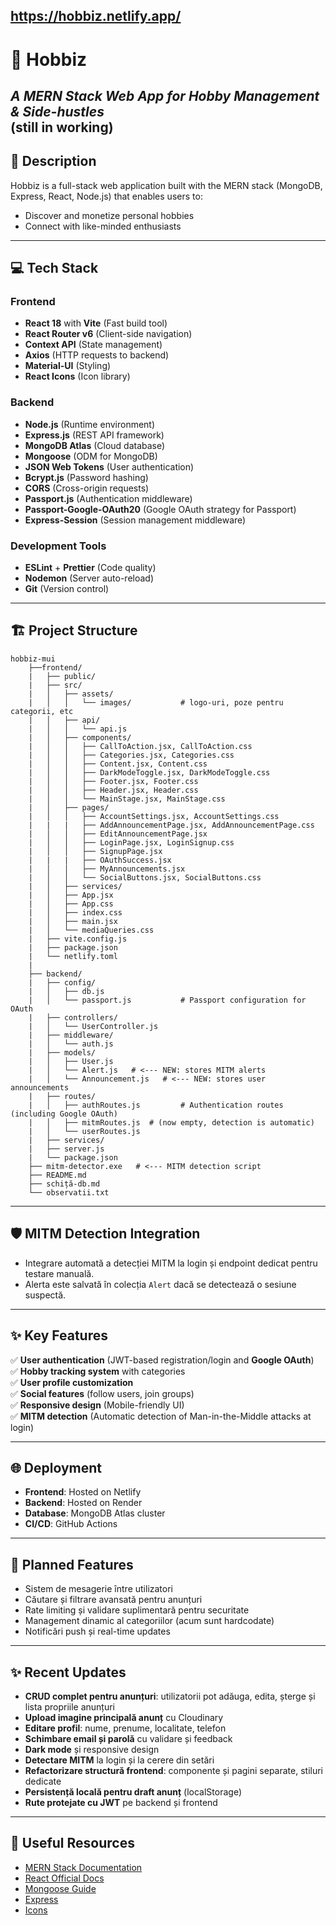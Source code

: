 https://hobbiz.netlify.app/
---

# 🚀 **Hobbiz**  
*A MERN Stack Web App for Hobby Management & Side-hustles*  
(still in working)
---

## 📖 **Description**  
Hobbiz is a full-stack web application built with the MERN stack (MongoDB, Express, React, Node.js) that enables users to:  
- Discover and monetize personal hobbies  
- Connect with like-minded enthusiasts  
---

## 💻 **Tech Stack**  
### **Frontend**  
- **React 18** with **Vite** (Fast build tool)  
- **React Router v6** (Client-side navigation)  
- **Context API** (State management)  
- **Axios** (HTTP requests to backend)  
- **Material-UI** (Styling)  
- **React Icons** (Icon library)  

### **Backend**  
- **Node.js** (Runtime environment)  
- **Express.js** (REST API framework)  
- **MongoDB Atlas** (Cloud database)  
- **Mongoose** (ODM for MongoDB)  
- **JSON Web Tokens** (User authentication)  
- **Bcrypt.js** (Password hashing)  
- **CORS** (Cross-origin requests)  
- **Passport.js** (Authentication middleware)
- **Passport-Google-OAuth20** (Google OAuth strategy for Passport)
- **Express-Session** (Session management middleware)

### **Development Tools**  
- **ESLint** + **Prettier** (Code quality)  
- **Nodemon** (Server auto-reload)  
- **Git** (Version control)  

---

## 🏗 **Project Structure**  
```
hobbiz-mui
    ├──frontend/
    |   ├── public/
    |   ├── src/
    |   │   ├── assets/
    |   │   │   └── images/           # logo-uri, poze pentru categorii, etc
    |   │   ├── api/
    |   │   │   └── api.js
    |   │   ├── components/
    |   │   │   ├── CallToAction.jsx, CallToAction.css
    |   │   │   ├── Categories.jsx, Categories.css
    |   │   │   ├── Content.jsx, Content.css
    |   │   │   ├── DarkModeToggle.jsx, DarkModeToggle.css
    |   │   │   ├── Footer.jsx, Footer.css
    |   │   │   ├── Header.jsx, Header.css
    |   │   │   └── MainStage.jsx, MainStage.css
    |   │   ├── pages/
    |   │   │   ├── AccountSettings.jsx, AccountSettings.css
    |   |   |   ├── AddAnnouncementPage.jsx, AddAnnouncementPage.css 
    |   │   │   ├── EditAnnouncementPage.jsx
    |   │   │   ├── LoginPage.jsx, LoginSignup.css
    |   │   │   ├── SignupPage.jsx
    |   |   |   ├── OAuthSuccess.jsx
    |   │   │   ├── MyAnnouncements.jsx
    |   │   │   └── SocialButtons.jsx, SocialButtons.css
    |   │   ├── services/
    |   │   ├── App.jsx
    |   │   ├── App.css
    |   │   ├── index.css
    |   │   ├── main.jsx
    |   │   └── mediaQueries.css
    |   ├── vite.config.js
    |   ├── package.json
    |   └── netlify.toml
    |
    ├── backend/
    |   ├── config/
    |   │   ├── db.js
    |   │   └── passport.js           # Passport configuration for OAuth
    |   ├── controllers/
    |   │   └── UserController.js
    |   ├── middleware/
    |   │   └── auth.js
    |   ├── models/
    |   │   ├── User.js
    |   │   └── Alert.js   # <--- NEW: stores MITM alerts
    |   │   └── Announcement.js   # <--- NEW: stores user announcements
    |   ├── routes/
    |   │   ├── authRoutes.js         # Authentication routes (including Google OAuth)
    |   │   ├── mitmRoutes.js  # (now empty, detection is automatic)
    |   │   └── userRoutes.js
    |   ├── services/
    |   ├── server.js
    |   └── package.json
    ├── mitm-detector.exe   # <--- MITM detection script
    ├── README.md
    ├── schiță-db.md
    └── observatii.txt
```

---

## 🛡️ MITM Detection Integration
- Integrare automată a detecției MITM la login și endpoint dedicat pentru testare manuală.
- Alerta este salvată în colecția `Alert` dacă se detectează o sesiune suspectă.

---

## ✨ **Key Features**  
✅ **User authentication** (JWT-based registration/login and **Google OAuth**)  
✅ **Hobby tracking system** with categories  
✅ **User profile customization**  
✅ **Social features** (follow users, join groups)  
✅ **Responsive design** (Mobile-friendly UI)  
✅ **MITM detection** (Automatic detection of Man-in-the-Middle attacks at login)  

---

## 🌐 **Deployment**  
- **Frontend**: Hosted on Netlify 
- **Backend**: Hosted on Render
- **Database**: MongoDB Atlas cluster  
- **CI/CD**: GitHub Actions  

---

## 🚧 **Planned Features**
- Sistem de mesagerie între utilizatori
- Căutare și filtrare avansată pentru anunțuri
- Rate limiting și validare suplimentară pentru securitate
- Management dinamic al categoriilor (acum sunt hardcodate)
- Notificări push și real-time updates

---

## ✨ **Recent Updates**
- **CRUD complet pentru anunțuri**: utilizatorii pot adăuga, edita, șterge și lista propriile anunțuri 
- **Upload imagine principală anunț** cu Cloudinary
- **Editare profil**: nume, prenume, localitate, telefon 
- **Schimbare email și parolă** cu validare și feedback
- **Dark mode** și responsive design
- **Detectare MITM** la login și la cerere din setări
- **Refactorizare structură frontend**: componente și pagini separate, stiluri dedicate
- **Persistență locală pentru draft anunț** (localStorage)
- **Rute protejate cu JWT** pe backend și frontend

---

## 🔗 **Useful Resources**  
- [MERN Stack Documentation](https://www.mongodb.com/mern-stack)  
- [React Official Docs](https://react.dev/)  
- [Mongoose Guide](https://mongoosejs.com/docs/guide.html)  
- [Express](https://expressjs.com/)
- [Icons](https://www.flaticon.com/)
